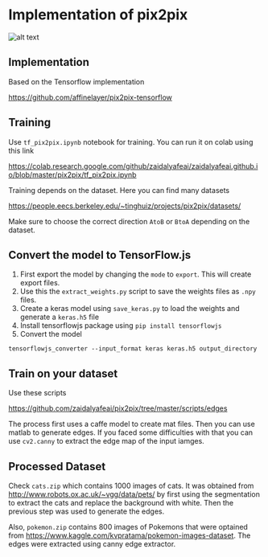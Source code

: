 # Implementation of pix2pix 

![alt text](https://raw.githubusercontent.com/zaidalyafeai/zaidalyafeai.github.io/master/images/pix2pix.PNG)


## Implementation 

Based on the Tensorflow implementation 

https://github.com/affinelayer/pix2pix-tensorflow

## Training 

Use `tf_pix2pix.ipynb` notebook for training. You can run it on colab using this link 

https://colab.research.google.com/github/zaidalyafeai/zaidalyafeai.github.io/blob/master/pix2pix/tf_pix2pix.ipynb

Training depends on the dataset. Here you can find many datasets 

https://people.eecs.berkeley.edu/~tinghuiz/projects/pix2pix/datasets/

Make sure to choose the correct direction `AtoB` or `BtoA` depending on the dataset. 

## Convert the model to TensorFlow.js 

1. First export the model by changing the `mode` to `export`. This will create export files. 
2. Use this the `extract_weights.py` script to save the weights files as `.npy` files. 
3. Create a keras model using `save_keras.py` to load the weights and generate a `keras.h5` file 
4. Install tensorflowjs package using 
`pip install tensorflowjs`
5. Convert the model  

`tensorflowjs_converter --input_format keras keras.h5 output_directory`

## Train on your dataset 

Use these scripts 

https://github.com/zaidalyafeai/pix2pix/tree/master/scripts/edges

The process first uses a caffe model to create mat files. Then you can use matlab to generate edges. If you faced some difficulties with that you can use `cv2.canny` to extract the edge map of the input iamges. 

## Processed Dataset 

Check `cats.zip` which contains 1000 images of cats. It was obtained from http://www.robots.ox.ac.uk/~vgg/data/pets/ by 
first using the segmentation to extract the cats and replace the background with white. Then the previous step was used 
to generate the edges. 

Also, `pokemon.zip` contains 800 images of Pokemons that were optained from https://www.kaggle.com/kvpratama/pokemon-images-dataset. The edges were extracted using canny edge extractor. 


